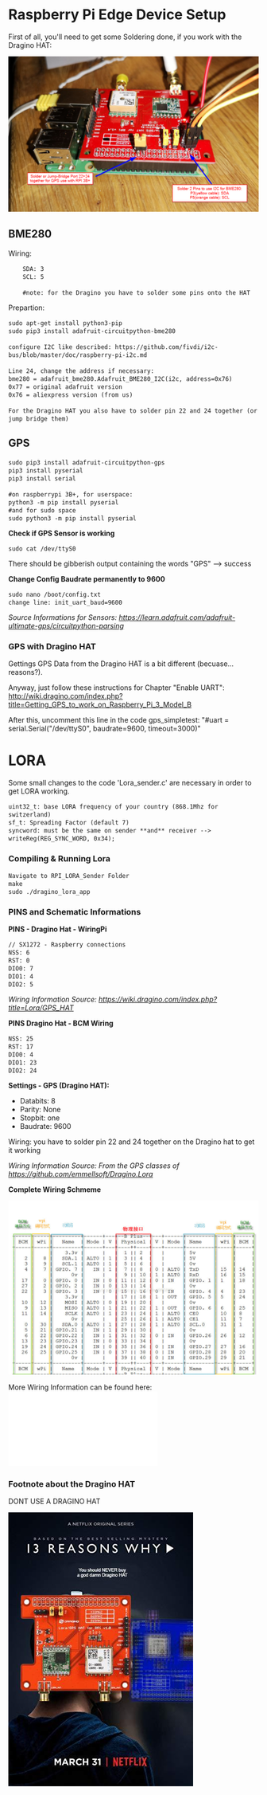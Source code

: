 # Raspberry Pi Edge Device Setup

First of all, you'll need to get some Soldering done, if you work with the Dragino HAT: 

![solderin](dragino_soldering.png)

## BME280

Wiring:
```
    SDA: 3
    SCL: 5

    #note: for the Dragino you have to solder some pins onto the HAT
```

Prepartion:  
```
sudo apt-get install python3-pip
sudo pip3 install adafruit-circuitpython-bme280

configure I2C like described: https://github.com/fivdi/i2c-bus/blob/master/doc/raspberry-pi-i2c.md

Line 24, change the address if necessary:
bme280 = adafruit_bme280.Adafruit_BME280_I2C(i2c, address=0x76)
0x77 = original adafruit version
0x76 = aliexpress version (from us)

For the Dragino HAT you also have to solder pin 22 and 24 together (or jump bridge them)
```

## GPS
```
sudo pip3 install adafruit-circuitpython-gps
pip3 install pyserial
pip3 install serial

#on raspberrypi 3B+, for userspace:
python3 -m pip install pyserial
#and for sudo space
sudo python3 -m pip install pyserial
```

**Check if GPS Sensor is working**

    sudo cat /dev/ttyS0

There should be gibberish output containing the words "GPS" --> success

**Change Config Baudrate permanently to 9600**

    sudo nano /boot/config.txt
    change line: init_uart_baud=9600


_Source Informations for Sensors: https://learn.adafruit.com/adafruit-ultimate-gps/circuitpython-parsing_  
 

### GPS with Dragino HAT

Gettings GPS Data from the Dragino HAT is a bit different (becuase... reasons?).  

Anyway, just follow these instructions for Chapter "Enable UART": http://wiki.dragino.com/index.php?title=Getting_GPS_to_work_on_Raspberry_Pi_3_Model_B

After this, uncomment this line in the code gps_simpletest: "#uart = serial.Serial("/dev/ttyS0", baudrate=9600, timeout=3000)"

# LORA

Some small changes to the code 'Lora_sender.c' are necessary in order to get LORA working.

    uint32_t: base LORA frequency of your country (868.1Mhz for switzerland)  
    sf_t: Spreading Factor (default 7)
    syncword: must be the same on sender **and** receiver --> writeReg(REG_SYNC_WORD, 0x34);  

### Compiling & Running Lora

    Navigate to RPI_LORA_Sender Folder
    make
    sudo ./dragino_lora_app

### PINS and Schematic Informations

**PINS - Dragino Hat - WiringPi**

    // SX1272 - Raspberry connections
    NSS: 6 
    RST: 0
    DIO0: 7
    DIO1: 4
    DIO2: 5


_Wiring Information Source: https://wiki.dragino.com/index.php?title=Lora/GPS_HAT_


**PINS Dragino Hat - BCM Wiring**

    NSS: 25  
    RST: 17  
    DIO0: 4  
    DIO1: 23  
    DIO2: 24  


**Settings - GPS (Dragino HAT):**

- Databits: 8
- Parity: None
- Stopbit: one
- Baudrate: 9600

Wiring: you have to solder pin 22 and 24 together on the Dragino hat to get it working

_Wiring Information Source: From the GPS classes of https://github.com/emmellsoft/Dragino.Lora_

**Complete Wiring Schmeme**

![wiring](dragino_wiring.jpg)

More Wiring Information can be found here:   
![DraginoSchematics](Lora_GPS_HAT_for_RPi_v1.4.pdf)

### Footnote about the Dragino HAT

DONT USE A DRAGINO HAT

![dhno](_testing/DHNO.jpg)
